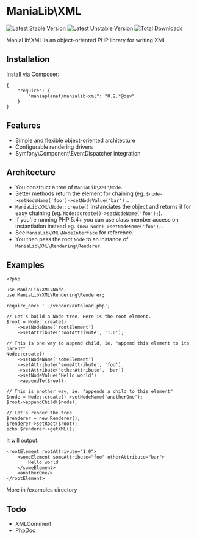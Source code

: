 ManiaLib\XML
===================================================

[![Latest Stable Version](https://poser.pugx.org/maniaplanet/manialib-xml/v/stable.png)](https://packagist.org/packages/maniaplanet/manialib-xml)
[![Latest Unstable Version](https://poser.pugx.org/maniaplanet/manialib-xml/v/unstable.svg)](https://packagist.org/packages/maniaplanet/manialib-xml)
[![Total Downloads](https://poser.pugx.org/maniaplanet/manialib-xml/downloads.png)](https://packagist.org/packages/maniaplanet/manialib-xml)

ManiaLib\XML is an object-oriented PHP library for writing XML.

Installation
-----------------------------

[Install via Composer](https://getcomposer.org/):

```
{
	"require": {
        "maniaplanet/manialib-xml": "0.2.*@dev"
    }
}
```

Features
-----------------------------
 * Simple and flexible object-oriented architecture
 * Configurable rendering drivers
 * Symfony\Component\EventDispatcher integration
 
Architecture
-----------------------------

 * You construct a tree of `ManiaLib\XML\Node`.
 * Setter methods return the element for chaining (eg. `$node->setNodeName('foo')->setNodeValue('bar');`.
 * `ManiaLib\XML\Node::create()` instanciates the object and returns it for easy chaining (eg. `Node::create()->setNodeName('foo');`).
 * If you're running PHP 5.4+ you can use class member access on instantiation instead eg. 
`(new Node)->setNodeName('foo');`.
 * See `ManiaLib\XML\NodeInterface` for reference.
 * You then pass the root `Node` to an instance of `ManiaLib\XML\Rendering\Renderer`.

Examples
-----------------------------

```
<?php

use ManiaLib\XML\Node;
use ManiaLib\XML\Rendering\Renderer;

require_once '../vendor/autoload.php';

// Let's build a Node tree. Here is the root element.
$root = Node::create()
	->setNodeName('rootElement')
	->setAttribute('rootAttrivute', '1.0');

// This is one way to append child, ie. "append this element to its parent"
Node::create()
	->setNodeName('someElement')
	->setAttribute('someAttribute', 'foo')
	->setAttribute('otherAttribute', 'bar')
	->setNodeValue('Hello world')
	->appendTo($root);

// This is another way, ie. "appends a child to this element"
$node = Node::create()->setNodeName('anotherOne');
$root->appendChild($node);

// Let's render the tree
$renderer = new Renderer();
$renderer->setRoot($root);
echo $renderer->getXML();
```

It will output:
```
<rootElement rootAttrivute="1.0">
    <someElement someAttribute="foo" otherAttribute="bar">
        Hello world
    </someElement>
    <anotherOne/>
</rootElement>
```

More in /examples directory

Todo
-----------------------------
 * XMLComment
 * PhpDoc
 


